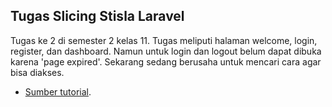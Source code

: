 
## Tugas Slicing Stisla Laravel

Tugas ke 2 di semester 2 kelas 11.
Tugas meliputi halaman welcome, login, register, dan dashboard.
Namun untuk login dan logout belum dapat dibuka karena 'page expired'.
Sekarang sedang berusaha untuk mencari cara agar bisa diakses.

- [Sumber tutorial](https://laravel.com/docs/routing(https://elearning.smapluspgri.sch.id/mod/book/view.php?id=50&chapterid=151)).
